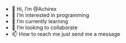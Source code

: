 - 👋 Hi, I’m @Achirex
- 👀 I’m interested in programming
- 🌱 I’m currently learning 
- 💞️ I’m looking to collaborate 
- 📫 How to reach me just send me a message

<!---
Achirex/Achirex is a ✨ special ✨ repository because its `README.md` (this file) appears on your GitHub profile.
You can click the Preview link to take a look at your changes.
--->
